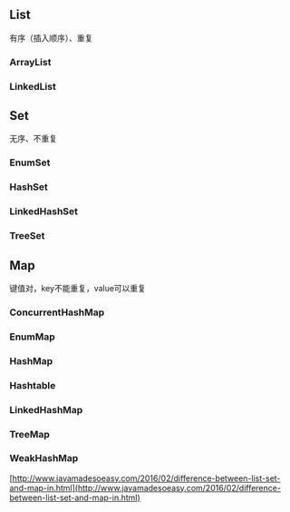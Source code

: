 ## List
有序（插入顺序）、重复
### ArrayList
### LinkedList

## Set
无序、不重复
### EnumSet
### HashSet
### LinkedHashSet
### TreeSet

## Map
键值对，key不能重复，value可以重复
### ConcurrentHashMap
### EnumMap
### HashMap
### Hashtable
### LinkedHashMap
### TreeMap
### WeakHashMap

[http://www.javamadesoeasy.com/2016/02/difference-between-list-set-and-map-in.html](http://www.javamadesoeasy.com/2016/02/difference-between-list-set-and-map-in.html)
